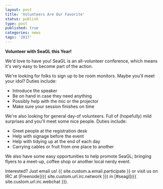 ```yaml
---
layout: post
title: 'Volunteers Are Our Favorite'
status: publish
type: post
published: true
categories: news
tags: '2017'
---
```


**Volunteer with SeaGL this Year!**

We'd love to have you! SeaGL is an all-volunteer conference, which means it's very easy to become part of the action.

We're looking for folks to sign up to be room monitors. Maybe you'll meet your idol? Duties include:

* Introduce the speaker
* Be on hand in case they need anything
* Possibly help with the mic or the projector
* Make sure your session finishes on time

We're also looking for general day-of volunteers. Full of (hopefully) mild surprises and you'll meet some nice people. Duties include:

* Greet people at the registration desk
* Help with signage before the event
* Help with tidying up at the end of each day
* Carrying cables or fruit from one place to another

We also have some easy opportunities to help promote SeaGL; bringing flyers to a meet-up, coffee shop or another local nerdy event.

Interested? Just email us! {{ site.custom.a.email.participate }}
or visit us on IRC at
[Freenode]({{ site.custom.url.irc.network }}) in
[#seagl]({{ site.custom.url.irc.webchat }}).
